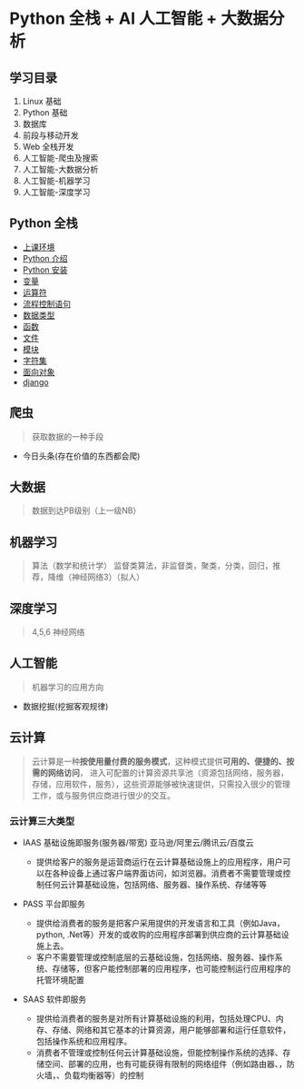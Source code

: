 # Python 全栈 + AI 人工智能 + 大数据分析

## 学习目录

1. Linux 基础
2. Python 基础
3. 数据库
4. 前段与移动开发
5. Web 全栈开发
6. 人工智能-爬虫及搜索
7. 人工智能-大数据分析
8. 人工智能-机器学习
9. 人工智能-深度学习

## Python 全栈

- [上课环境](./study_env/)
- [Python 介绍](./introduction-python/)
- [Python 安装](./setup-python/)
- [变量](./variables/)
- [运算符](./operator/)
- [流程控制语句](./flow-control-statement/)
- [数据类型](./datatype/)
- [函数](./function/)
- [文件](./file/)
- [模块](./modules/)
- [字符集](./charset/)
- [面向对象](./oop/)
- [django](./django/)

## 爬虫

> 获取数据的一种手段

- 今日头条(存在价值的东西都会爬)

## 大数据

> 数据到达PB级别（上一级NB）

## 机器学习

> 算法（数学和统计学）
> 监督类算法，非监督类，聚类，分类，回归，推荐，降维（神经网络3）（拟人）

## 深度学习

> 4,5,6 神经网络

## 人工智能

> 机器学习的应用方向

- 数据挖掘(挖掘客观规律)

## 云计算

> 云计算是一种**按使用量付费的服务模式**，这种模式提供**可用的、便捷的、按需的网络访问**， 进入可配置的计算资源共享池（资源包括网络，服务器，存储，应用软件，服务），这些资源能够被快速提供，只需投入很少的管理工作，或与服务供应商进行很少的交互。

### 云计算三大类型

- IAAS 基础设施即服务(服务器/带宽) 亚马逊/阿里云/腾讯云/百度云
  - 提供给客户的服务是运营商运行在云计算基础设施上的应用程序，用户可以在各种设备上通过客户端界面访问，如浏览器。消费者不需要管理或控制任何云计算基础设施，包括网络、服务器、操作系统、存储等等

- PASS 平台即服务
  - 提供给消费者的服务是把客户采用提供的开发语言和工具（例如Java，python, .Net等）开发的或收购的应用程序部署到供应商的云计算基础设施上去。
  - 客户不需要管理或控制底层的云基础设施，包括网络、服务器、操作系统、存储等，但客户能控制部署的应用程序，也可能控制运行应用程序的托管环境配置

- SAAS 软件即服务
  - 提供给消费者的服务是对所有计算基础设施的利用，包括处理CPU、内存、存储、网络和其它基本的计算资源，用户能够部署和运行任意软件，包括操作系统和应用程序。
  - 消费者不管理或控制任何云计算基础设施，但能控制操作系统的选择、存储空间、部署的应用，也有可能获得有限制的网络组件（例如路由器、，防火墙，、负载均衡器等）的控制